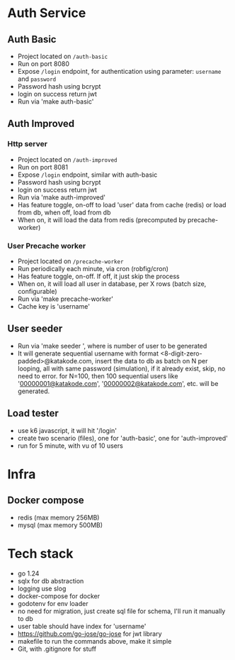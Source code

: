 # Auth Service

## Auth Basic
* Project located on `/auth-basic`
* Run on port 8080
* Expose `/login` endpoint, for authentication using parameter: `username` and `password`
* Password hash using bcrypt
* login on success return jwt
* Run via 'make auth-basic'

## Auth Improved
### Http server
* Project located on `/auth-improved`
* Run on port 8081
* Expose `/login` endpoint, similar with auth-basic
* Password hash using bcrypt
* login on success return jwt
* Run via 'make auth-improved'
* Has feature toggle, on-off to load 'user' data from cache (redis) or load from db, when off, load from db
* When on, it will load the data from redis (precomputed by precache-worker)

### User Precache worker
* Project located on `/precache-worker`
* Run periodically each minute, via cron (robfig/cron)
* Has feature toggle, on-off. If off, it just skip the process
* When on, it will load all user in database, per X rows (batch size, configurable)
* Run via 'make precache-worker'
* Cache key is 'username'


## User seeder
* Run via 'make seeder <N>', where <N> is number of user to be generated
* It will generate sequential username with format <8-digit-zero-padded>@katakode.com, insert the data to db as batch on N per looping, all with same password (simulation), if it already exist, skip, no need to error. for N=100, then 100 sequential users like '00000001@katakode.com', '00000002@katakode.com', etc. will be generated.

## Load tester
* use k6 javascript, it will hit '/login' 
* create two scenario (files), one for 'auth-basic', one for 'auth-improved'
* run for 5 minute, with vu of 10 users

# Infra
## Docker compose
* redis (max memory 256MB)
* mysql (max memory 500MB)

# Tech stack
* go 1.24
* sqlx for db abstraction
* logging use slog
* docker-compose for docker
* godotenv for env loader
* no need for migration, just create sql file for schema, I'll run it manually to db
* user table should have index for 'username'
* https://github.com/go-jose/go-jose for jwt library
* makefile to run the commands above, make it simple
* Git, with .gitignore for stuff

